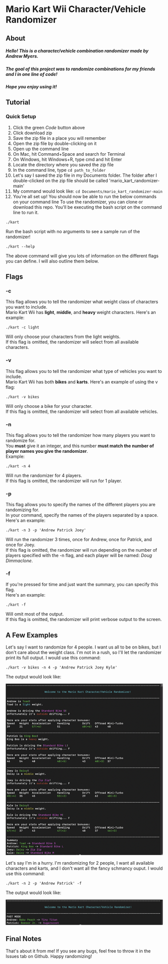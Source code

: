 # Mario Kart Wii Character/Vehicle Randomizer

## About
##### Hello! This is a character/vehicle combination randomizer made by Andrew Myers.
##### The goal of this project was to randomize combinations for my friends and I in one line of code!
##### Hope you enjoy using it!

## Tutorial

### Quick Setup

1. Click the green *Code* button above
1. Click download zip
  1. Save the zip file in a place you will remember
  1. Open the zip file by double-clicking on it
1. Open up the command line
  1. On Mac, hit Command+Space and search for Terminal
  1. On Windows, hit Windows+R, type cmd and hit Enter
1. Locate the directory where you saved the zip file
  1. In the command line, type ``` cd path_to_folder ```
  1. Let's say I saved the zip file in my Documents folder. The folder after I double-clicked on the zip file should be called 'mario_kart_randomizer-main'
  1. My command would look like: ``` cd Documents/mario_kart_randomizer-main ```
1. You're all set up! You should now be able to run the below commands on your command line
To use the randomizer, you can clone or download this repo. You'll be executing the bash script on the command line to run it.
```
./kart
```
Run the bash script with no arguments to see a sample run of the randomizer!
```
./kart --help
```
The above command will give you lots of information on the different flags you can define. I will also outline them below.

## Flags

### -c
This flag allows you to tell the randomizer what weight class of characters you want to include.\
Mario Kart Wii has **light**, **middle**, and **heavy** weight characters. Here's an example:
```
./kart -c light
```
Will only choose your characters from the light weights.\
If this flag is omitted, the randomizer will select from all available characters.
### -v
This flag allows you to tell the randomizer what type of vehicles you want to include.\
Mario Kart Wii has both **bikes** and **karts**. Here's an example of using the v flag:
```
./kart -v bikes
```
Will only choose a bike for your character.\
If this flag is omitted, the randomizer will select from all available vehicles.

### -n
This flag allows you to tell the randomizer how many players you want to randomize for.\
You **must** give it an integer, and this number **must match the number of player names you give the randomizer**.\
Example:
```
./kart -n 4
```
Will run the randomizer for 4 players.\
If this flag is omitted, the randomizer will run for 1 player.

### -p
This flag allows you to specify the names of the different players you are randomizing for.\
In your command, specify the names of the players separated by a space. Here's an example:
```
./kart -n 3 -p 'Andrew Patrick Joey'
```
Will run the randomizer 3 times, once for Andrew, once for Patrick, and once for Joey.\
If this flag is omitted, the randomizer will run depending on the number of players specified with the -n flag, and each player will be named: *Doug Dimmaclone*.

### -f
If you're pressed for time and just want the summary, you can specify this flag.\
Here's an example:
```
./kart -f
```
Will omit most of the output.\
If this flag is omitted, the randomizer will print verbose output to the screen.
## A Few Examples

Let's say I want to randomize for 4 people. I want us all to be on bikes, but I don't care about the weight class. I'm not in a rush, so I'll let the randomizer print its full output. I would use this command:
```
./kart -v bikes -n 4 -p 'Andrew Patrick Joey Kyle'
```
The output would look like:

![A screenshot with full output.](/images/sample_1.png "This is a sample image.")

Let's say I'm in a hurry. I'm randomizing for 2 people, I want all available characters and karts, and I don't want all the fancy schmancy ouput. I would use this command:

```
./kart -n 2 -p 'Andrew Patrick' -f
```

The output would look like:

![A screenshot with fast mode output.](/images/sample_2.png "This is a sample image.")

## Final Notes
That's about it from me! If you see any bugs, feel free to throw it in the Issues tab on Github. Happy randomizing!
